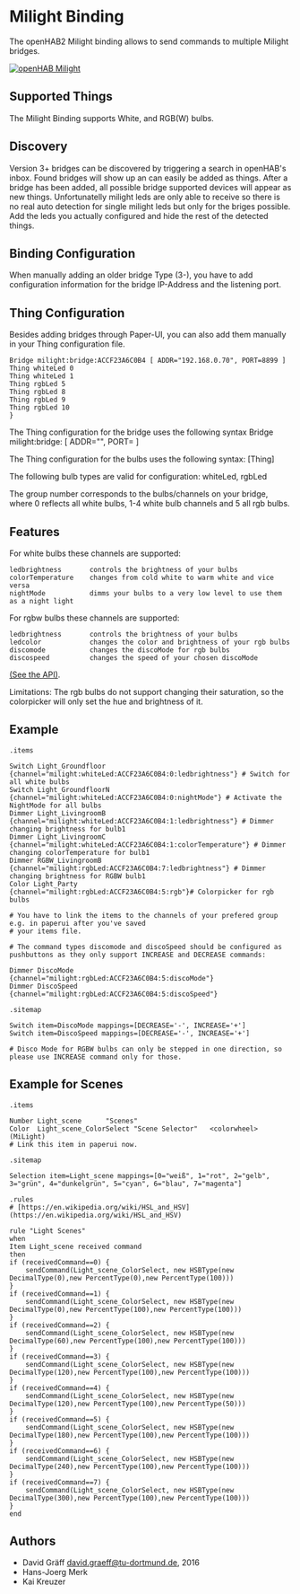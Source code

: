 # Milight Binding
The openHAB2 Milight binding allows to send commands to multiple Milight bridges.

[![openHAB Milight](http://img.youtube.com/vi/zNe9AkQbfmc/0.jpg)](http://www.youtube.com/watch?v=zNe9AkQbfmc)

## Supported Things
The Milight Binding supports White, and RGB(W) bulbs.

## Discovery
Version 3+ bridges can be discovered by triggering a search in openHAB's inbox. Found bridges
will show up an can easily be added as things.
After a bridge has been added, all possible bridge supported devices will appear
as new things. Unfortunatelly milight leds are only able to receive so there is
no real auto detection for single milight leds but only for the briges possible.
Add the leds you actually configured and hide the rest of the detected things.

## Binding Configuration
When manually adding an older bridge Type (3-), you have to add configuration information for
the bridge IP-Address and the listening port.

## Thing Configuration
Besides adding bridges through Paper-UI, you can also add them manually in your Thing
configuration file.

    Bridge milight:bridge:ACCF23A6C0B4 [ ADDR="192.168.0.70", PORT=8899 ]
    Thing whiteLed 0
    Thing whiteLed 1
    Thing rgbLed 5
    Thing rgbLed 8
    Thing rgbLed 9
    Thing rgbLed 10
    }

The Thing configuration for the bridge uses the following syntax
Bridge milight:bridge:<mac address of bridge> [ ADDR="<IP-Address of bridge>", PORT=<listening port> ]

The Thing configuration for the bulbs uses the following syntax:
[Thing] <type of bulb> <group number>

The following bulb types are valid for configuration:
whiteLed, rgbLed

The group number corresponds to the bulbs/channels on your bridge, where 0 reflects all white bulbs,
1-4 white bulb channels and 5 all rgb bulbs.

## Features
For white bulbs these channels are supported:

    ledbrightness       controls the brightness of your bulbs
    colorTemperature    changes from cold white to warm white and vice versa
    nightMode           dimms your bulbs to a very low level to use them as a night light

For rgbw bulbs these channels are supported:

    ledbrightness       controls the brightness of your bulbs
    ledcolor            changes the color and brightness of your rgb bulbs
    discomode           changes the discoMode for rgb bulbs
    discospeed          changes the speed of your chosen discoMode

[(See the API)](http://www.limitlessled.com/dev/). 

Limitations:
The rgb bulbs do not support changing their saturation, so the colorpicker will only set the hue and brightness of it.

## Example

	.items 

	Switch Light_Groundfloor    {channel="milight:whiteLed:ACCF23A6C0B4:0:ledbrightness"} # Switch for all white bulbs
	Switch Light_GroundfloorN   {channel="milight:whiteLed:ACCF23A6C0B4:0:nightMode"} # Activate the NightMode for all bulbs 
	Dimmer Light_LivingroomB    {channel="milight:whiteLed:ACCF23A6C0B4:1:ledbrightness"} # Dimmer changing brightness for bulb1
	Dimmer Light_LivingroomC    {channel="milight:whiteLed:ACCF23A6C0B4:1:colorTemperature"} # Dimmer changing colorTemperature for bulb1 
	Dimmer RGBW_LivingroomB     {channel="milight:rgbLed:ACCF23A6C0B4:7:ledbrightness"} # Dimmer changing brightness for RGBW bulb1
	Color Light_Party           {channel="milight:rgbLed:ACCF23A6C0B4:5:rgb"}# Colorpicker for rgb bulbs 

	# You have to link the items to the channels of your prefered group e.g. in paperui after you've saved
	# your items file.
	
	# The command types discomode and discoSpeed should be configured as pushbuttons as they only support INCREASE and DECREASE commands:

    Dimmer DiscoMode		{channel="milight:rgbLed:ACCF23A6C0B4:5:discoMode"}
    Dimmer DiscoSpeed		{channel="milight:rgbLed:ACCF23A6C0B4:5:discoSpeed"}

	.sitemap

    Switch item=DiscoMode mappings=[DECREASE='-', INCREASE='+']
    Switch item=DiscoSpeed mappings=[DECREASE='-', INCREASE='+']

	# Disco Mode for RGBW bulbs can only be stepped in one direction, so please use INCREASE command only for those.


## Example for Scenes

    .items

    Number Light_scene		"Scenes"
    Color  Light_scene_ColorSelect "Scene Selector"   <colorwheel> (MiLight)
    # Link this item in paperui now.

    .sitemap

    Selection item=Light_scene mappings=[0="weiß", 1="rot", 2="gelb", 3="grün", 4="dunkelgrün", 5="cyan", 6="blau", 7="magenta"]

    .rules
    # [https://en.wikipedia.org/wiki/HSL_and_HSV](https://en.wikipedia.org/wiki/HSL_and_HSV)

    rule "Light Scenes"
    when
    Item Light_scene received command 
    then
    if (receivedCommand==0) { 
	    sendCommand(Light_scene_ColorSelect, new HSBType(new DecimalType(0),new PercentType(0),new PercentType(100)))
    }
    if (receivedCommand==1) { 
	    sendCommand(Light_scene_ColorSelect, new HSBType(new DecimalType(0),new PercentType(100),new PercentType(100)))
    }
    if (receivedCommand==2) { 
	    sendCommand(Light_scene_ColorSelect, new HSBType(new DecimalType(60),new PercentType(100),new PercentType(100)))
    }
    if (receivedCommand==3) { 
	    sendCommand(Light_scene_ColorSelect, new HSBType(new DecimalType(120),new PercentType(100),new PercentType(100)))
    }
    if (receivedCommand==4) { 
	    sendCommand(Light_scene_ColorSelect, new HSBType(new DecimalType(120),new PercentType(100),new PercentType(50)))
    }
    if (receivedCommand==5) { 
	    sendCommand(Light_scene_ColorSelect, new HSBType(new DecimalType(180),new PercentType(100),new PercentType(100)))
    }
    if (receivedCommand==6) { 
	    sendCommand(Light_scene_ColorSelect, new HSBType(new DecimalType(240),new PercentType(100),new PercentType(100)))
    }
    if (receivedCommand==7) { 
	    sendCommand(Light_scene_ColorSelect, new HSBType(new DecimalType(300),new PercentType(100),new PercentType(100)))
    }
    end
  
## Authors
 * David Gräff <david.graeff@tu-dortmund.de>, 2016
 * Hans-Joerg Merk
 * Kai Kreuzer
